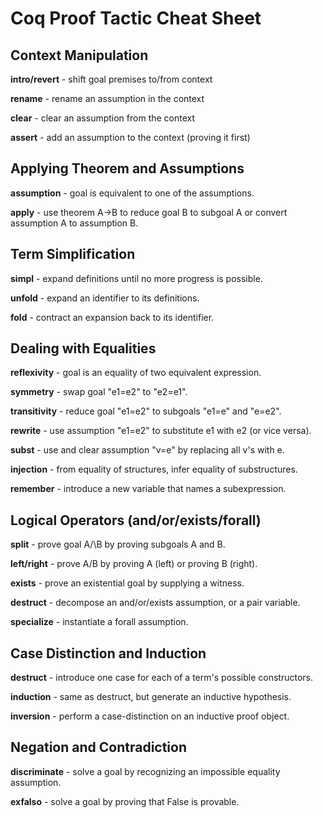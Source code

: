 Coq Proof Tactic Cheat Sheet
============================

Context Manipulation
--------------------

__intro/revert__ - shift goal premises to/from context

__rename__ - rename an assumption in the context

__clear__ - clear an assumption from the context

__assert__ - add an assumption to the context (proving it first)

Applying Theorem and Assumptions
--------------------------------

__assumption__ - goal is equivalent to one of the assumptions.

__apply__ - use theorem A-\>B to reduce goal B to subgoal A or convert
assumption A to assumption B.

Term Simplification
-------------------

__simpl__ - expand definitions until no more progress is possible.

__unfold__ - expand an identifier to its definitions.

__fold__ - contract an expansion back to its identifier.

Dealing with Equalities
-----------------------

__reflexivity__ - goal is an equality of two equivalent expression.

__symmetry__ - swap goal "e1=e2" to "e2=e1".

__transitivity__ - reduce goal "e1=e2" to subgoals "e1=e" and "e=e2".

__rewrite__ - use assumption "e1=e2" to substitute e1 with e2 (or vice versa).

__subst__ - use and clear assumption "v=e" by replacing all v's with e.

__injection__ - from equality of structures, infer equality of substructures.

__remember__ - introduce a new variable that names a subexpression.

Logical Operators (and/or/exists/forall)
----------------------------------------

__split__ - prove goal A/\B by proving subgoals A and B.

__left/right__ - prove A\/B by proving A (left) or proving B (right).

__exists__ - prove an existential goal by supplying a witness.

__destruct__ - decompose an and/or/exists assumption, or a pair variable.

__specialize__ - instantiate a forall assumption.

Case Distinction and Induction
------------------------------

__destruct__ - introduce one case for each of a term's possible constructors.

__induction__ - same as destruct, but generate an inductive hypothesis.

__inversion__ - perform a case-distinction on an inductive proof object.

Negation and Contradiction
--------------------------

__discriminate__ - solve a goal by recognizing an impossible equality
assumption.

__exfalso__ - solve a goal by proving that False is provable.
